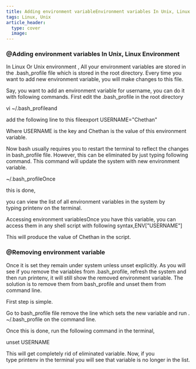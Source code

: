 ```yaml
---
title: Adding environment variableEnvironment variables In Unix, Linux
tags: Linux, Unix
article_header:
  type: cover
  image:
---
```




### @Adding environment variables In Unix, Linux Environment
In Linux Or Unix environment , All your environment variables are stored in the .bash_profile file which is stored in the root directory. Every time you want to add new environment variable, you will make changes to this file. 

Say, you want to add an environment variable for username, you can do it with following commands. First edit the .bash_profile in the root directory

vi ~/.bash_profileand 

add the following line to this fileexport USERNAME="Chethan"

Where USERNAME is the key and Chethan is the value of this environment variable. 

Now bash usually requires you to restart the terminal to reflect the changes in bash_profile file. However, this can be eliminated by just typing following command. This command will update the system with new environment variable.

~/.bash_profileOnce 

this is done, 

you can view the list of all environment variables in the system by typing printenv on the terminal.

Accessing environment variablesOnce you have this variable, you can access them in any shell script with following syntax,ENV["USERNAME"]

This will produce the value of Chethan in the script.

### @Removing environment variable 

Once it is set they remain under system unless unset explicitly. As you will see if you remove the variables from .bash_profile, refresh the system and then run printenv, it will still show the removed environment variable. The solution is to remove them from bash_profile and unset them from command line.

First step is simple. 

Go to bash_profile file remove the line which sets the new variable and run . ~/.bash_profile on the command line.

Once this is done, run the following command in the terminal,

unset USERNAME

This will get completely rid of eliminated variable. Now, if you type printenv in the terminal you will see that variable is no longer in the list.



<!--more-->

